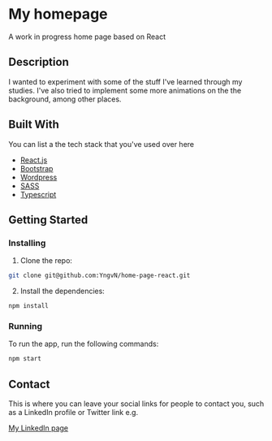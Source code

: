 # My homepage

A work in progress home page based on React

## Description

I wanted to experiment with some of the stuff I've learned through my studies.
I've also tried to implement some more animations on the the background, among other places.

## Built With

You can list a the tech stack that you've used over here

- [React.js](https://reactjs.org/)
- [Bootstrap](https://getbootstrap.com)
- [Wordpress](https://wordpress.com/)
- [SASS](https://sass-lang.com/)
- [Typescript](https://www.typescriptlang.org/)



## Getting Started

### Installing


1. Clone the repo:

```bash
git clone git@github.com:YngvN/home-page-react.git
```

2. Install the dependencies:

```
npm install
```

### Running


To run the app, run the following commands:

```bash
npm start
```


## Contact

This is where you can leave your social links for people to contact you, such as a LinkedIn profile or Twitter link e.g.

[My LinkedIn page](https://www.linkedin.com/in/yngve-nyk%C3%A5s-363b28bb/)



